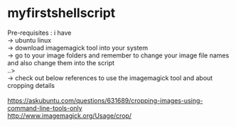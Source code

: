 # myfirstshellscript
Pre-requisites : i have </br>
-> ubuntu linux </br>
-> download imagemagick tool into your system </br>
-> go to your image folders and remember to change your image file names and also change them into the script </br>
..>  </br>
-> check out below references to use the imagemagick tool and about cropping details </br>
</br>
https://askubuntu.com/questions/631689/cropping-images-using-command-line-tools-only
</br>
http://www.imagemagick.org/Usage/crop/
</br>
